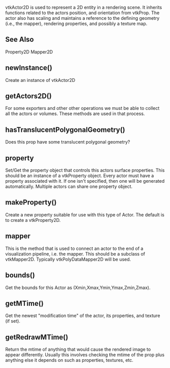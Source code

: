 vtkActor2D is used to represent a 2D entity in a rendering scene.  It inherits
functions related to the actors position, and orientation from
vtkProp. The actor also has scaling and maintains a reference to the
defining geometry (i.e., the mapper), rendering properties, and possibly a
texture map. 

## See Also

Property2D Mapper2D

## newInstance()

Create an instance of vtkActor2D

## getActors2D()

For some exporters and other other operations we must be
able to collect all the actors or volumes. These methods
are used in that process.

## hasTranslucentPolygonalGeometry()

Does this prop have some translucent polygonal geometry?

## property

Set/Get the property object that controls this actors surface
properties.  This should be an instance of a vtkProperty object.  Every
actor must have a property associated with it.  If one isn't specified,
then one will be generated automatically. Multiple actors can share one
property object.

## makeProperty()

Create a new property suitable for use with this type of Actor.
The default is to create a vtkProperty2D.

## mapper

This is the method that is used to connect an actor to the end of a
visualization pipeline, i.e. the mapper. This should be a subclass
of vtkMapper2D. Typically vtkPolyDataMapper2D will be used.

## bounds()

Get the bounds for this Actor as (Xmin,Xmax,Ymin,Ymax,Zmin,Zmax).

## getMTime()

Get the newest "modification time" of the actor, its properties, and texture (if set).

## getRedrawMTime()

Return the mtime of anything that would cause the rendered image to
appear differently. Usually this involves checking the mtime of the
prop plus anything else it depends on such as properties, textures,
etc.
